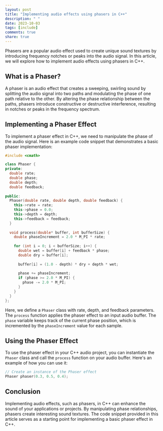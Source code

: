 ```yaml
---
layout: post
title: "Implementing audio effects using phasers in C++"
description: " "
date: 2023-10-03
tags: [include]
comments: true
share: true
---
```


Phasers are a popular audio effect used to create unique sound textures by introducing frequency notches or peaks into the audio signal. In this article, we will explore how to implement audio effects using phasers in C++.

## What is a Phaser?

A phaser is an audio effect that creates a sweeping, swirling sound by splitting the audio signal into two paths and modulating the phase of one path relative to the other. By altering the phase relationship between the paths, phasers introduce constructive or destructive interference, resulting in notches or peaks in the frequency spectrum.

## Implementing a Phaser Effect

To implement a phaser effect in C++, we need to manipulate the phase of the audio signal. Here is an example code snippet that demonstrates a basic phaser implementation:

```cpp
#include <cmath>

class Phaser {
private:
  double rate;
  double phase;
  double depth;
  double feedback;
  
public:
  Phaser(double rate, double depth, double feedback) {
    this->rate = rate;
    this->phase = 0.0;
    this->depth = depth;
    this->feedback = feedback;
  }
  
  void process(double* buffer, int bufferSize) {
    double phaseIncrement = 2.0 * M_PI * rate;
    
    for (int i = 0; i < bufferSize; i++) {
      double wet = buffer[i] + feedback * phase;
      double dry = buffer[i];
      
      buffer[i] = (1.0 - depth) * dry + depth * wet;
      
      phase += phaseIncrement;
      if (phase >= 2.0 * M_PI) {
        phase -= 2.0 * M_PI;
      }
    }
  }
};
```

Here, we define a `Phaser` class with rate, depth, and feedback parameters. The `process` function applies the phaser effect to an input audio buffer. The `phase` variable keeps track of the current phase position, which is incremented by the `phaseIncrement` value for each sample.

## Using the Phaser Effect

To use the phaser effect in your C++ audio project, you can instantiate the `Phaser` class and call the `process` function on your audio buffer. Here's an example of how you can use it:

```cpp
// Create an instance of the Phaser effect
Phaser phaser(0.3, 0.5, 0.4);

```

## Conclusion

Implementing audio effects, such as phasers, in C++ can enhance the sound of your applications or projects. By manipulating phase relationships, phasers create interesting sound textures. The code snippet provided in this article serves as a starting point for implementing a basic phaser effect in C++.